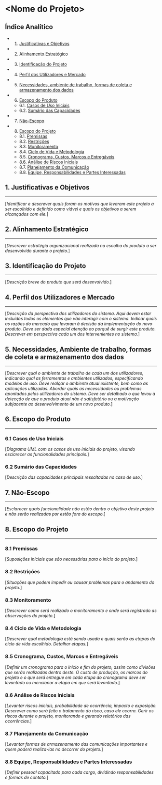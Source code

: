 \<Nome do Projeto\>
=================================
<!--Os documentos Termo de Abertura e Documento de Visão foram resumidos neste único documento, visando eliminar a quantidade de documentação do Scrum-->

Índice Analítico
----------------

* 1. [Justificativas e Objetivos](#1-justificativas-e-objetivos)
* 2. [Alinhamento Estratégico](#2-alinhamento-estratégico)
* 3. [Identificação do Projeto](#3-identificação-do-projeto)
* 4. [Perfil dos Utilizadores e Mercado](#4-perfil-dos-utilizadores-e-mercado)
* 5. [Necessidades, ambiente de trabalho, formas de coleta e armazenamento dos dados](#5-necessidades,-ambiente-de-trabalho,-formas-de-coleta-e-armazenamento-dos-dados)
* 6. [Escopo do Produto](#6-escopo-do-produto)
    * 6.1. [Casos de Uso Iniciais](#61-casos-de-uso-iniciais)
    * 6.2. [Sumário das Capacidades](#62-sumário-das-capacidades)
* 7. [Não-Escopo](#7-não-escopo)
* 8. [Escopo do Projeto](#8-escopo-do-projeto)
    * 8.1. [Premissas](#81-premissas)
    * 8.2. [Restrições](#82-restrições)
    * 8.3. [Monitoramento](#83-monitoramento)
    * 8.4. [Ciclo de Vida e Metodologia](#84-ciclo-de-vida-e-metodologia)
    * 8.5. [Cronograma, Custos, Marcos e Entregáveis](#85-cronograma-custos-marcos-e-entregáveis)
    * 8.6. [Análise de Riscos Iniciais](#86-análise-de-riscos-iniciais)
    * 8.7. [Planejamento da Comunicação](#87-planejamento-da-comunicação)
    * 8.8. [Equipe, Responsabilidades e Partes Interessadas](#88-equipe-responsabilidades-e-partes-interessadas)

## 1. Justificativas e Objetivos
-----------------------------
[_Identificar e descrever quais foram os motivos que levaram este projeto a ser escolhido e definido como viável e quais os objetivos a serem alcançados com ele._]

## 2. Alinhamento Estratégico
-----------------------------
[_Descrever estratégia organizacional realizada na escolha do produto a ser desenvolvido durante o projeto._]

## 3. Identificação do Projeto
-----------------------------
[_Descrição breve do produto que será desenvolvido._]

## 4. Perfil dos Utilizadores e Mercado
-----------------------------
[_Descrição da perspectiva dos utilizadores do sistema. Aqui devem estar incluídos todos os elementos que vão interagir com o sistema. Indicar quais as razões do mercado que levaram à decisão da implementação do novo produto. Deve ser dada especial atenção ao porquê de surgir este produto. Descrever em perspectiva cada um dos intervenientes no sistema._]

## 5. Necessidades, Ambiente de trabalho, formas de coleta e armazenamento dos dados
-----------------------------
[_Descrever qual o ambiente de trabalho de cada um dos utilizadores, indicando qual as ferramentas e ambientes utilizados, especificando modelos de uso. Deve realçar o ambiente atual existente, bem como as aplicações utilizadas. Abordar quais as necessidades ou problemas apontados pelos utilizadores do sistema. Deve ser detalhado o que levou à detecção de que o produto atual não é satisfatório ou a motivação subjacente ao desenvolvimento de um novo produto._]

## 6. Escopo do Produto
-----------------------------

### 6.1 Casos de Uso Iniciais
[_Diagrama UML com os casos de uso iniciais do projeto, visando esclarecer as funcionalidades principais._]

### 6.2 Sumário das Capacidades
[_Descrição das capacidades principais ressaltadas no caso de uso._]

## 7. Não-Escopo
-----------------------------
[_Esclarecer quais funcionalidade não estão dentro o objetivo deste projeto e não serão realizadas por estão fora do escopo._]

## 8. Escopo do Projeto
-----------------------------

### 8.1 Premissas
[_Suposições iniciais que são necessárias para o início do projeto._]

### 8.2 Restrições
[_Situações que podem impedir ou causar problemas para o andamento do projeto._]

### 8.3 Monitoramento
[_Descrever como será realizado o monitoramento e onde será registrado as observações do projeto._]

### 8.4 Ciclo de Vida e Metodologia
[_Descrever qual metodologia está sendo usada e quais serão as etapas do ciclo de vida escolhido. Detalhar etapas._]

### 8.5 Cronograma, Custos, Marcos e Entregáveis
[_Definir um cronograma para o início e fim do projeto, assim como divisões que serão realizadas dentro deste. O custo de produção, os marcos do projeto e o que será entregue em cada etapa do cronograma deve ser levantado ou mencionar a etapa em que será levantado._]

### 8.6 Análise de Riscos Iniciais
[_Levantar riscos iniciais, probabilidade de ocorrência, impacto e exposição. Descrever como será feito o tratamento do risco, caso ele ocorra. Gerir os riscos durante o projeto, monitorando e gerando relatórios das ocorrências._]

### 8.7 Planejamento da Comunicação
[_Levantar formas de armazenamento das comunicações importantes e quem poderá realiza-las no decorrer do projeto._]

### 8.8 Equipe, Responsabilidades e Partes Interessadas
[_Definir pessoal capacitado para cada cargo, dividindo responsabilidades e formas de contato._]